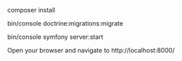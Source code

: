 composer install

bin/console doctrine:migrations:migrate

bin/console symfony server:start

Open your browser and navigate to http://localhost:8000/
